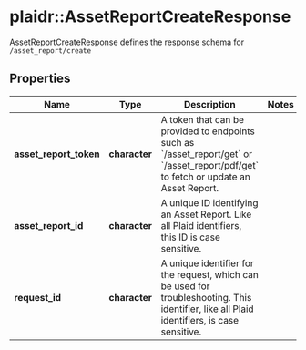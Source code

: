 # plaidr::AssetReportCreateResponse

AssetReportCreateResponse defines the response schema for `/asset_report/create`

## Properties
Name | Type | Description | Notes
------------ | ------------- | ------------- | -------------
**asset_report_token** | **character** | A token that can be provided to endpoints such as &#x60;/asset_report/get&#x60; or &#x60;/asset_report/pdf/get&#x60; to fetch or update an Asset Report. | 
**asset_report_id** | **character** | A unique ID identifying an Asset Report. Like all Plaid identifiers, this ID is case sensitive. | 
**request_id** | **character** | A unique identifier for the request, which can be used for troubleshooting. This identifier, like all Plaid identifiers, is case sensitive. | 


